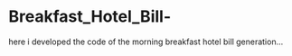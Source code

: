 # Breakfast_Hotel_Bill-
here i developed the code of the morning breakfast hotel bill generation...
